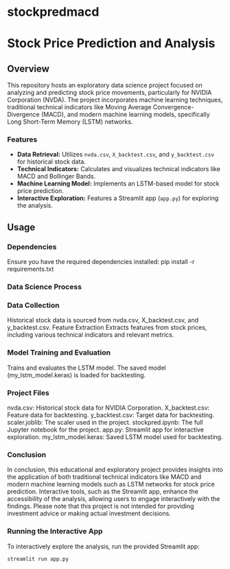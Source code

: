 # stockpredmacd

# Stock Price Prediction and Analysis

## Overview

This repository hosts an exploratory data science project focused on analyzing and predicting stock price movements, particularly for NVIDIA Corporation (NVDA). The project incorporates machine learning techniques, traditional technical indicators like Moving Average Convergence-Divergence (MACD), and modern machine learning models, specifically Long Short-Term Memory (LSTM) networks.

### Features

- **Data Retrieval:** Utilizes `nvda.csv`, `X_backtest.csv`, and `y_backtest.csv` for historical stock data.
- **Technical Indicators:** Calculates and visualizes technical indicators like MACD and Bollinger Bands.
- **Machine Learning Model:** Implements an LSTM-based model for stock price prediction.
- **Interactive Exploration:** Features a Streamlit app (`app.py`) for exploring the analysis.

## Usage

### Dependencies

Ensure you have the required dependencies installed:
pip install -r requirements.txt

### Data Science Process

### Data Collection
Historical stock data is sourced from nvda.csv, X_backtest.csv, and y_backtest.csv.
Feature Extraction
Extracts features from stock prices, including various technical indicators and relevant metrics.

### Model Training and Evaluation
Trains and evaluates the LSTM model.
The saved model (my_lstm_model.keras) is loaded for backtesting.

### Project Files
nvda.csv: Historical stock data for NVIDIA Corporation.
X_backtest.csv: Feature data for backtesting.
y_backtest.csv: Target data for backtesting.
scaler.joblib: The scaler used in the project.
stockpred.ipynb: The full Jupyter notebook for the project.
app.py: Streamlit app for interactive exploration.
my_lstm_model.keras: Saved LSTM model used for backtesting.

### Conclusion
In conclusion, this educational and exploratory project provides insights into the application of both traditional technical indicators like MACD and modern machine learning models such as LSTM networks for stock price prediction. Interactive tools, such as the Streamlit app, enhance the accessibility of the analysis, allowing users to engage interactively with the findings. Please note that this project is not intended for providing investment advice or making actual investment decisions.


### Running the Interactive App

To interactively explore the analysis, run the provided Streamlit app:

```bash
streamlit run app.py

